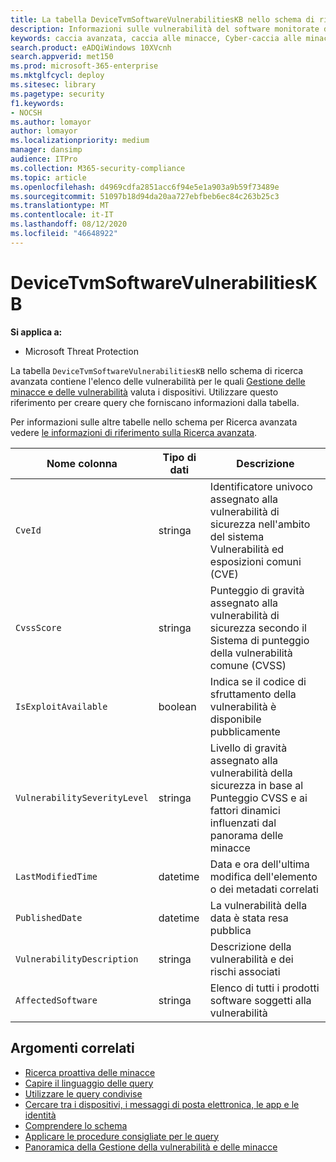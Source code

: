 ```yaml
---
title: La tabella DeviceTvmSoftwareVulnerabilitiesKB nello schema di ricerca avanzata
description: Informazioni sulle vulnerabilità del software monitorate dalla Gestione delle minacce e delle vulnerabilità nella tabella DeviceTvmSoftwareVulnerabilitiesKB dello schema di ricerca avanzata.
keywords: caccia avanzata, caccia alle minacce, Cyber-caccia alle minacce, Microsoft Threat Protection, Microsoft 365, MTP, M365, ricerca, query, telemetria, schema, riferimento, kusto, tabella, colonna, tipo di dati, descrizione, Threat & vulnerabilità di gestione, TVM, gestione dei dispositivi, software, inventario, vulnerabilità, ID CVE, CVSS, DeviceTvmSoftwareVulnerabilitiesKB
search.product: eADQiWindows 10XVcnh
search.appverid: met150
ms.prod: microsoft-365-enterprise
ms.mktglfcycl: deploy
ms.sitesec: library
ms.pagetype: security
f1.keywords:
- NOCSH
ms.author: lomayor
author: lomayor
ms.localizationpriority: medium
manager: dansimp
audience: ITPro
ms.collection: M365-security-compliance
ms.topic: article
ms.openlocfilehash: d4969cdfa2851acc6f94e5e1a903a9b59f73489e
ms.sourcegitcommit: 51097b18d94da20aa727ebfbeb6ec84c263b25c3
ms.translationtype: MT
ms.contentlocale: it-IT
ms.lasthandoff: 08/12/2020
ms.locfileid: "46648922"
---
```

# <a name="devicetvmsoftwarevulnerabilitieskb"></a>DeviceTvmSoftwareVulnerabilitiesKB

**Si applica a:**
- Microsoft Threat Protection



La tabella `DeviceTvmSoftwareVulnerabilitiesKB` nello schema di ricerca avanzata contiene l'elenco delle vulnerabilità per le quali [Gestione delle minacce e delle vulnerabilità](https://docs.microsoft.com/windows/security/threat-protection/microsoft-defender-atp/next-gen-threat-and-vuln-mgt) valuta i dispositivi. Utilizzare questo riferimento per creare query che forniscano informazioni dalla tabella.

Per informazioni sulle altre tabelle nello schema per Ricerca avanzata vedere [le informazioni di riferimento sulla Ricerca avanzata](advanced-hunting-schema-tables.md).

| Nome colonna | Tipo di dati | Descrizione |
|-------------|-----------|-------------|
| `CveId` | stringa | Identificatore univoco assegnato alla vulnerabilità di sicurezza nell'ambito del sistema Vulnerabilità ed esposizioni comuni (CVE) |
| `CvssScore` | stringa | Punteggio di gravità assegnato alla vulnerabilità di sicurezza secondo il Sistema di punteggio della vulnerabilità comune (CVSS) |
| `IsExploitAvailable` | boolean | Indica se il codice di sfruttamento della vulnerabilità è disponibile pubblicamente |
| `VulnerabilitySeverityLevel` | stringa | Livello di gravità assegnato alla vulnerabilità della sicurezza in base al Punteggio CVSS e ai fattori dinamici influenzati dal panorama delle minacce |
| `LastModifiedTime` | datetime | Data e ora dell'ultima modifica dell'elemento o dei metadati correlati |
| `PublishedDate` | datetime | La vulnerabilità della data è stata resa pubblica |
| `VulnerabilityDescription` | stringa | Descrizione della vulnerabilità e dei rischi associati |
| `AffectedSoftware` | stringa | Elenco di tutti i prodotti software soggetti alla vulnerabilità |

## <a name="related-topics"></a>Argomenti correlati

- [Ricerca proattiva delle minacce](advanced-hunting-overview.md)
- [Capire il linguaggio delle query](advanced-hunting-query-language.md)
- [Utilizzare le query condivise](advanced-hunting-shared-queries.md)
- [Cercare tra i dispositivi, i messaggi di posta elettronica, le app e le identità](advanced-hunting-query-emails-devices.md)
- [Comprendere lo schema](advanced-hunting-schema-tables.md)
- [Applicare le procedure consigliate per le query](advanced-hunting-best-practices.md)
- [Panoramica della Gestione della vulnerabilità e delle minacce](https://docs.microsoft.com/windows/security/threat-protection/microsoft-defender-atp/next-gen-threat-and-vuln-mgt)
